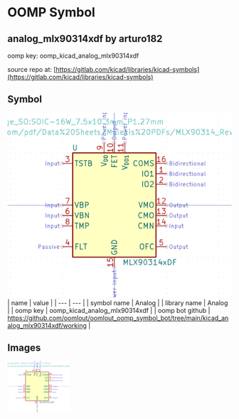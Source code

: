 # OOMP Symbol  
## analog_mlx90314xdf  by arturo182  
  
oomp key: oomp_kicad_analog_mlx90314xdf  
  
source repo at: [https://gitlab.com/kicad/libraries/kicad-symbols](https://gitlab.com/kicad/libraries/kicad-symbols)  
## Symbol  
  
[![working.png](working_600.png)](working.png)  
| name | value | 
| --- | --- | 
| symbol name | Analog | 
| library name | Analog | 
| oomp key | oomp_kicad_analog_mlx90314xdf | 
| oomp bot github | https://github.com/oomlout/oomlout_oomp_symbol_bot/tree/main/kicad_analog_mlx90314xdf/working | 
## Images  
  
[![working.png](working_140.png)](working.png)  
